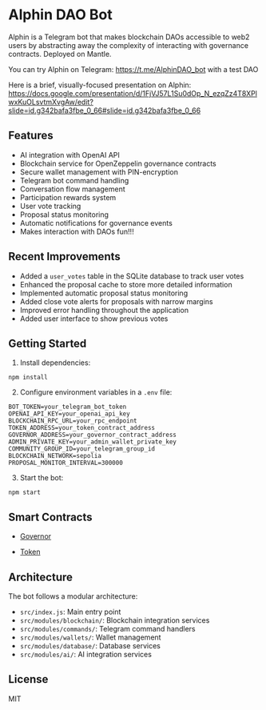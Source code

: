 # Alphin DAO Bot

Alphin is a Telegram bot that makes blockchain DAOs accessible to web2 users by abstracting away the complexity of interacting with governance contracts. Deployed on Mantle.

You can try Alphin on Telegram: https://t.me/AlphinDAO_bot with a test DAO 

Here is a brief, visually-focused presentation on Alphin: https://docs.google.com/presentation/d/1FjVJ57L1Su0dOp_N_ezqZz4T8XPlwxKuOLsvtmXvgAw/edit?slide=id.g342bafa3fbe_0_66#slide=id.g342bafa3fbe_0_66

## Features

- AI integration with OpenAI API
- Blockchain service for OpenZeppelin governance contracts
- Secure wallet management with PIN-encryption
- Telegram bot command handling
- Conversation flow management
- Participation rewards system
- User vote tracking
- Proposal status monitoring
- Automatic notifications for governance events
- Makes interaction with DAOs fun!!!

## Recent Improvements

- Added a `user_votes` table in the SQLite database to track user votes
- Enhanced the proposal cache to store more detailed information
- Implemented automatic proposal status monitoring
- Added close vote alerts for proposals with narrow margins
- Improved error handling throughout the application
- Added user interface to show previous votes

## Getting Started

1. Install dependencies:
```
npm install
```

2. Configure environment variables in a `.env` file:
```
BOT_TOKEN=your_telegram_bot_token
OPENAI_API_KEY=your_openai_api_key
BLOCKCHAIN_RPC_URL=your_rpc_endpoint
TOKEN_ADDRESS=your_token_contract_address
GOVERNOR_ADDRESS=your_governor_contract_address
ADMIN_PRIVATE_KEY=your_admin_wallet_private_key
COMMUNITY_GROUP_ID=your_telegram_group_id
BLOCKCHAIN_NETWORK=sepolia
PROPOSAL_MONITOR_INTERVAL=300000
```

3. Start the bot:
```
npm start
```


## Smart Contracts

- [Governor](https://explorer.sepolia.mantle.xyz/address/0xbDfd2277da682AC45F7236EBf435bac6c7A150B3)

- [Token](https://explorer.sepolia.mantle.xyz/address/0x2506aFEF824c81df6E77780494E70C3563c300Eb)



## Architecture

The bot follows a modular architecture:
- `src/index.js`: Main entry point
- `src/modules/blockchain/`: Blockchain integration services
- `src/modules/commands/`: Telegram command handlers
- `src/modules/wallets/`: Wallet management
- `src/modules/database/`: Database services
- `src/modules/ai/`: AI integration services

## License

MIT
